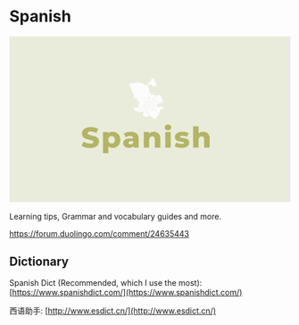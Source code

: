# Spanish

![](<../.gitbook/assets/image (10).png>)

Learning tips, Grammar and vocabulary guides and more.

https://forum.duolingo.com/comment/24635443

## Dictionary

Spanish Dict (Recommended, which I use the most): [https://www.spanishdict.com/](https://www.spanishdict.com/)

西语助手: [http://www.esdict.cn/](http://www.esdict.cn/)
